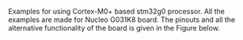 Examples for using Cortex-M0+ based stm32g0 processor. All the examples are made for Nucleo G031K8 board. The pinouts and all the alternative functionality of the board is given in the Figure below. 
